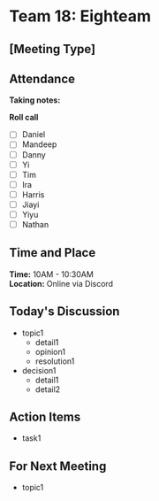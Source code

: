 # Team 18: Eighteam

## \[Meeting Type\]
  
## Attendance
**Taking notes:** <name>
  
**Roll call**
- [ ] Daniel
- [ ] Mandeep
- [ ] Danny
- [ ] Yi
- [ ] Tim
- [ ] Ira
- [ ] Harris
- [ ] Jiayi
- [ ] Yiyu
- [ ] Nathan
  
## Time and Place
**Time:** 10AM - 10:30AM
<br/>
**Location:** Online via Discord
  
## Today's Discussion
- topic1
  - detail1
  - opinion1
  - resolution1
- decision1
  - detail1
  - detail2
  
## Action Items
- task1
 
## For Next Meeting
- topic1
